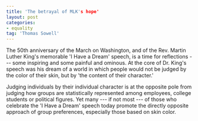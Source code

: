 ```yaml
---
title: 'The betrayal of MLK's hope'
layout: post
categories:
- equality
tag: 'Thomas Sowell'
---
```


The 50th anniversary of the March on Washington, and of the Rev. Martin Luther King's memorable 'I Have a Dream' speech, is a time for reflections --- some inspiring and some painful and ominous. At the core of Dr. King's speech was his dream of a world in which people would not be judged by the color of their skin, but by 'the content of their character.'  
  
Judging individuals by their individual character is at the opposite pole from judging how groups are statistically represented among employees, college students or political figures. Yet many --- if not most --- of those who celebrate the 'I Have a Dream' speech today promote the directly opposite approach of group preferences, especially those based on skin color.
